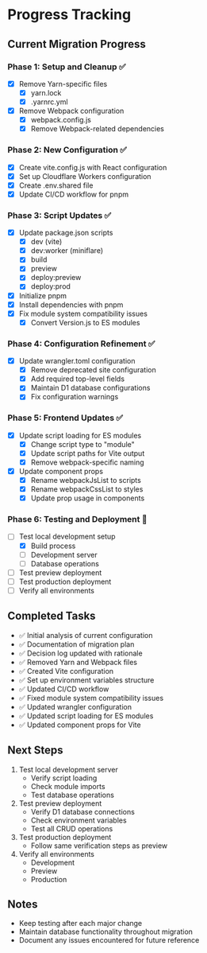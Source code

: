 # Progress Tracking

## Current Migration Progress

### Phase 1: Setup and Cleanup ✅
- [x] Remove Yarn-specific files
  - [x] yarn.lock
  - [x] .yarnrc.yml
- [x] Remove Webpack configuration
  - [x] webpack.config.js
  - [x] Remove Webpack-related dependencies

### Phase 2: New Configuration ✅
- [x] Create vite.config.js with React configuration
- [x] Set up Cloudflare Workers configuration
- [x] Create .env.shared file
- [x] Update CI/CD workflow for pnpm

### Phase 3: Script Updates ✅
- [x] Update package.json scripts
  - [x] dev (vite)
  - [x] dev:worker (miniflare)
  - [x] build
  - [x] preview
  - [x] deploy:preview
  - [x] deploy:prod
- [x] Initialize pnpm
- [x] Install dependencies with pnpm
- [x] Fix module system compatibility issues
  - [x] Convert Version.js to ES modules

### Phase 4: Configuration Refinement ✅
- [x] Update wrangler.toml configuration
  - [x] Remove deprecated site configuration
  - [x] Add required top-level fields
  - [x] Maintain D1 database configurations
  - [x] Fix configuration warnings

### Phase 5: Frontend Updates ✅
- [x] Update script loading for ES modules
  - [x] Change script type to "module"
  - [x] Update script paths for Vite output
  - [x] Remove webpack-specific naming
- [x] Update component props
  - [x] Rename webpackJsList to scripts
  - [x] Rename webpackCssList to styles
  - [x] Update prop usage in components

### Phase 6: Testing and Deployment 🔄
- [ ] Test local development setup
  - [x] Build process
  - [ ] Development server
  - [ ] Database operations
- [ ] Test preview deployment
- [ ] Test production deployment
- [ ] Verify all environments

## Completed Tasks
- ✅ Initial analysis of current configuration
- ✅ Documentation of migration plan
- ✅ Decision log updated with rationale
- ✅ Removed Yarn and Webpack files
- ✅ Created Vite configuration
- ✅ Set up environment variables structure
- ✅ Updated CI/CD workflow
- ✅ Fixed module system compatibility issues
- ✅ Updated wrangler configuration
- ✅ Updated script loading for ES modules
- ✅ Updated component props for Vite

## Next Steps
1. Test local development server
   - Verify script loading
   - Check module imports
   - Test database operations
2. Test preview deployment
   - Verify D1 database connections
   - Check environment variables
   - Test all CRUD operations
3. Test production deployment
   - Follow same verification steps as preview
4. Verify all environments
   - Development
   - Preview
   - Production

## Notes
- Keep testing after each major change
- Maintain database functionality throughout migration
- Document any issues encountered for future reference
